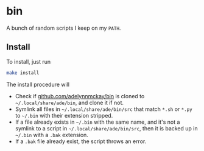 # bin

A bunch of random scripts I keep on my `PATH`.

## Install

To install, just run

```sh
make install
```

The install procedure will

- Check if [github.com/adelynnmckay/bin](https://github.com/adelynnmckay/bin) is cloned to `~/.local/share/ade/bin`, and clone it if not.
- Symlink all files in `~/.local/share/ade/bin/src` that match `*.sh` or `*.py` to `~/.bin` with their extension stripped.
- If a file already exists in `~/.bin` with the same name, and it's not a symlink to a script in `~/.local/share/ade/bin/src`, then it is backed up in `~/.bin` with a `.bak` extension.
- If a `.bak` file already exist, the script throws an error.